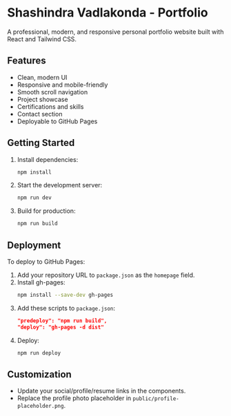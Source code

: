 # Shashindra Vadlakonda - Portfolio

A professional, modern, and responsive personal portfolio website built with React and Tailwind CSS.

## Features
- Clean, modern UI
- Responsive and mobile-friendly
- Smooth scroll navigation
- Project showcase
- Certifications and skills
- Contact section
- Deployable to GitHub Pages

## Getting Started

1. Install dependencies:
   ```sh
   npm install
   ```
2. Start the development server:
   ```sh
   npm run dev
   ```
3. Build for production:
   ```sh
   npm run build
   ```

## Deployment

To deploy to GitHub Pages:
1. Add your repository URL to `package.json` as the `homepage` field.
2. Install gh-pages:
   ```sh
   npm install --save-dev gh-pages
   ```
3. Add these scripts to `package.json`:
   ```json
   "predeploy": "npm run build",
   "deploy": "gh-pages -d dist"
   ```
4. Deploy:
   ```sh
   npm run deploy
   ```

## Customization
- Update your social/profile/resume links in the components.
- Replace the profile photo placeholder in `public/profile-placeholder.png`. 